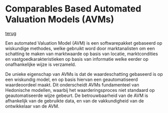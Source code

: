 
 # Comparables Based Automated Valuation Models (AVMs)

[terug](model_list.md)

Een automated Valuation Model (AVM) is een softwarepakket gebaseerd op wiskundige methodes, welke gebruikt word door marktanalisten om een schatting te maken van marktwaarde op basis van locatie, marktcondities en vastgoedkarakteristieken op basis van informatie welke eerder op onafhankelijke wijze is verzameld.

De unieke eigenschap van AVMs is dat de waardeschatting gebaseerd is op een wiskundig model, en op basis hiervan een geautomatiseerd waardeoordeel maakt. Dit onderscheidt AVMs fundamenteel van Hedonische modellen, waarbij het waarderingsproces niet standaard op geautomatiseerde wijze gebeurt. De betrouwbaarheid van de AVM is afhankelijk van de gebruikte data, en van de vakkundigheid van de ontwikkelaar van de AVM.


